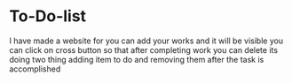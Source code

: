 # To-Do-list
I have made a website for you can add your works and it will be visible
you can click on cross button so that after completing work you can delete 
its doing two thing adding item to do and removing them after the task is accomplished



